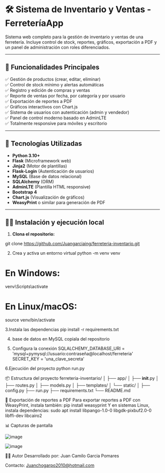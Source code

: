 # 🛠️ Sistema de Inventario y Ventas - FerreteríaApp

Sistema web completo para la gestión de inventario y ventas de una ferretería. Incluye control de stock, reportes, gráficos, exportación a PDF y un panel de administración con roles diferenciados.

---

## 🚀 Funcionalidades Principales

✅ Gestión de productos (crear, editar, eliminar)  
✅ Control de stock mínimo y alertas automáticas  
✅ Registro y edición de compras y ventas  
✅ Reporte de ventas por fecha, por categoría y por usuario  
✅ Exportación de reportes a PDF  
✅ Gráficos interactivos con Chart.js  
✅ Sistema de usuarios con autenticación (admin y vendedor)  
✅ Panel de control moderno basado en AdminLTE  
✅ Totalmente responsive para móviles y escritorio  

---

## 🧰 Tecnologías Utilizadas

- **Python 3.10+**
- **Flask** (Microframework web)
- **Jinja2** (Motor de plantillas)
- **Flask-Login** (Autenticación de usuarios)
- **MySQL** (Base de datos relacional)
- **SQLAlchemy** (ORM)
- **AdminLTE** (Plantilla HTML responsive)
- **Bootstrap 4**
- **Chart.js** (Visualización de gráficos)
- **WeasyPrint** o similar para generación de PDF

  
---

## 🧑‍💻 Instalación y ejecución local

1. **Clona el repositorio:**

git clone https://github.com/Juangarciaing/ferreteria-inventario.git

2. Crea y activa un entorno virtual
python -m venv venv
# En Windows:
venv\Scripts\activate
# En Linux/macOS:
source venv/bin/activate

3.Instala las dependencias
pip install -r requirements.txt


4. base de datos en MySQL
 copiala del repositorio

5. Configura la conexión
   SQLALCHEMY_DATABASE_URI = 'mysql+pymysql://usuario:contraseña@localhost/ferreteria'
   SECRET_KEY = 'una_clave_secreta'

6.Ejecución del proyecto
python run.py

📦 Estructura del proyecto
ferreteria-inventario/
│
├── app/
│   ├── __init__.py
│   ├── routes.py
│   ├── models.py
│   ├── templates/
│   └── static/
│
├── config.py
├── run.py
├── requirements.txt
└── README.md

📄 Exportación de reportes a PDF
Para exportar reportes a PDF con WeasyPrint, instala también:
pip install weasyprint
Y en sistemas Linux, instala dependencias:
sudo apt install libpango-1.0-0 libgdk-pixbuf2.0-0 libffi-dev libcairo2


📊 Capturas de pantalla

![image](https://github.com/user-attachments/assets/31fe07bc-7ed0-41a3-b1fd-b27a3bfb7dea)

![image](https://github.com/user-attachments/assets/259958b5-083c-4395-9f61-a9f7ad7250f0)

🧑‍💻 Autor
Desarrollado por: Juan Camilo Garcia Pomares

Contacto: Juanchogarpo2010@hotmail.com
